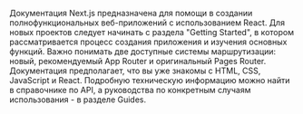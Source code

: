 Документация Next.js предназначена для помощи в создании полнофункциональных веб-приложений с использованием React. Для новых проектов следует начинать с раздела "Getting Started", в котором рассматривается процесс создания приложения и изучения основных функций. Важно понимать две доступные системы маршрутизации: новый, рекомендуемый App Router и оригинальный Pages Router. Документация предполагает, что вы уже знакомы с HTML, CSS, JavaScript и React. Подробную техническую информацию можно найти в справочнике по API, а руководства по конкретным случаям использования - в разделе Guides.